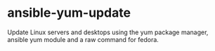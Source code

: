# ansible-yum-update
Update Linux servers and desktops using the yum package manager, ansible yum module and a raw command for fedora.
